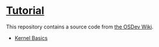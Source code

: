 # [Tutorial](https://wiki.osdev.org/Tutorials)

This repository contains a source code from [the OSDev Wiki](https://wiki.osdev.org).

* [Kernel Basics](Kernel-Basics/README.md)